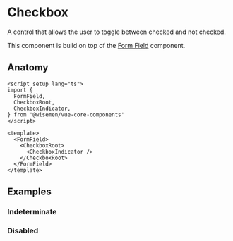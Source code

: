 # Checkbox

A control that allows the user to toggle between checked and not checked.

This component is build on top of the [Form Field](/components/form-field/form-field.html) component.

<ComponentPreview name="checkbox/examples/main" />

## Anatomy

```vue
<script setup lang="ts">
import {
  FormField,
  CheckboxRoot,
  CheckboxIndicator,
} from '@wisemen/vue-core-components'
</script>

<template>
  <FormField>
    <CheckboxRoot>
      <CheckboxIndicator />
    </CheckboxRoot>
  </FormField>
</template>
```

## Examples

### Indeterminate

<ComponentPreview name="checkbox/examples/indeterminate" />

### Disabled

<ComponentPreview name="checkbox/examples/disabled" />